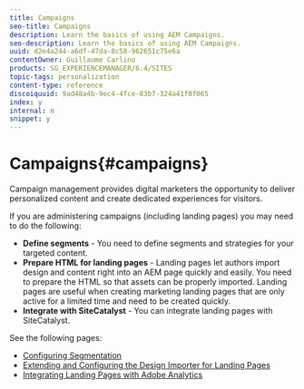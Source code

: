 ```yaml
---
title: Campaigns
seo-title: Campaigns
description: Learn the basics of using AEM Campaigns.
seo-description: Learn the basics of using AEM Campaigns.
uuid: d2e4a244-a6df-47da-8c58-962651c75e6a
contentOwner: Guillaume Carlino
products: SG_EXPERIENCEMANAGER/6.4/SITES
topic-tags: personalization
content-type: reference
discoiquuid: 9ad48a4b-9ec4-4fce-83b7-324a41f0f065
index: y
internal: n
snippet: y
---
```


# Campaigns{#campaigns}

Campaign management provides digital marketers the opportunity to deliver personalized content and create dedicated experiences for visitors.

If you are administering campaigns (including landing pages) you may need to do the following:

* **Define segments** - You need to define segments and strategies for your targeted content.
* **Prepare HTML for landing pages** - Landing pages let authors import design and content right into an AEM page quickly and easily. You need to prepare the HTML so that assets can be properly imported. Landing pages are useful when creating marketing landing pages that are only active for a limited time and need to be created quickly.
* **Integrate with SiteCatalyst** - You can integrate landing pages with SiteCatalyst.

See the following pages:

* [Configuring Segmentation](../../../sites/administering/using/campaign-segmentation.md)
* [Extending and Configuring the Design Importer for Landing Pages](../../../sites/administering/using/extending-the-design-importer-for-landingpages.md)
* [Integrating Landing Pages with Adobe Analytics](../../../sites/administering/using/integrating-landing-pages-with-adobe-analytics.md)

